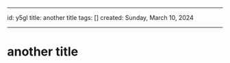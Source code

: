 ___

id: y5gl
title: another title 
tags: []
created: Sunday, March 10, 2024  
___

# another title


